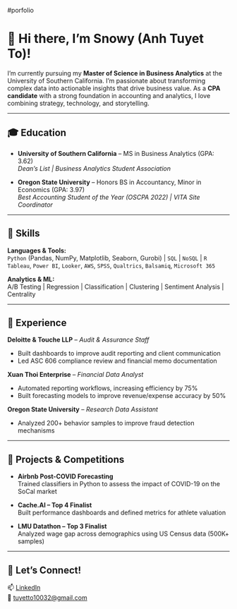 #porfolio

# 👋 Hi there, I’m Snowy (Anh Tuyet To)!

I’m currently pursuing my **Master of Science in Business Analytics** at the University of Southern California. I’m passionate about transforming complex data into actionable insights that drive business value. As a **CPA candidate** with a strong foundation in accounting and analytics, I love combining strategy, technology, and storytelling.

---

## 🎓 Education

- **University of Southern California** – MS in Business Analytics (GPA: 3.62)  
  _Dean’s List | Business Analytics Student Association_

- **Oregon State University** – Honors BS in Accountancy, Minor in Economics (GPA: 3.97)  
  _Best Accounting Student of the Year (OSCPA 2022) | VITA Site Coordinator_

---

## 🧠 Skills

**Languages & Tools:**  
`Python` (Pandas, NumPy, Matplotlib, Seaborn, Gurobi) | `SQL` | `NoSQL` | `R`  
`Tableau`, `Power BI`, `Looker`, `AWS`, `SPSS`, `Qualtrics`, `Balsamiq`, `Microsoft 365`

**Analytics & ML:**  
A/B Testing | Regression | Classification | Clustering | Sentiment Analysis | Centrality

---

## 💼 Experience

**Deloitte & Touche LLP** – *Audit & Assurance Staff*  
- Built dashboards to improve audit reporting and client communication  
- Led ASC 606 compliance review and financial memo documentation

**Xuan Thoi Enterprise** – *Financial Data Analyst*  
- Automated reporting workflows, increasing efficiency by 75%  
- Built forecasting models to improve revenue/expense accuracy by 50%

**Oregon State University** – *Research Data Assistant*  
- Analyzed 200+ behavior samples to improve fraud detection mechanisms

---

## 🧪 Projects & Competitions

- **Airbnb Post-COVID Forecasting**  
  Trained classifiers in Python to assess the impact of COVID-19 on the SoCal market

- **Cache.AI – Top 4 Finalist**  
  Built performance dashboards and defined metrics for athlete valuation

- **LMU Datathon – Top 3 Finalist**  
  Analyzed wage gap across demographics using US Census data (500K+ samples)

---

## 🔗 Let’s Connect!

📫 [LinkedIn](https://www.linkedin.com/in/tuyet-to/)  
📧 tuyetto10032@gmail.com
